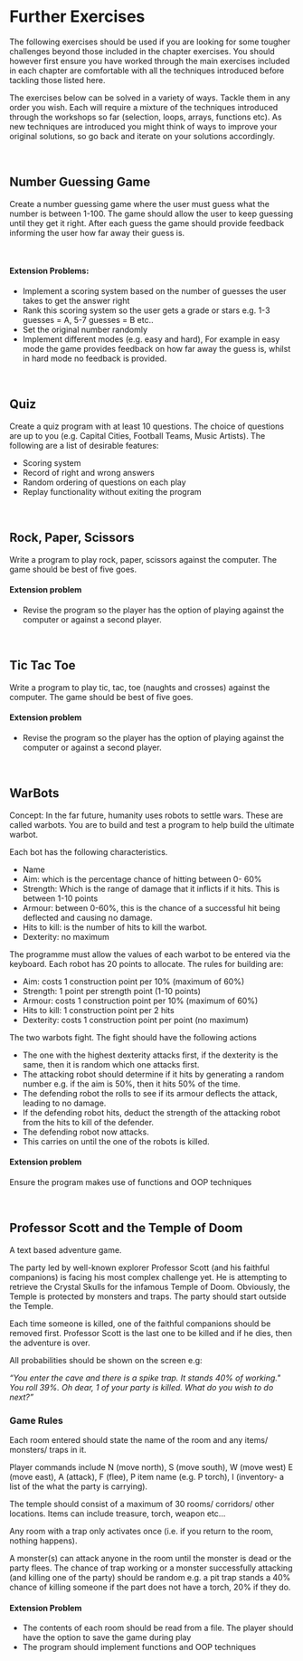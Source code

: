 # Further Exercises

The following exercises should be used if you are looking for some tougher challenges beyond those included in the chapter exercises. You should however first ensure you have worked through the main exercises included in each chapter are comfortable with all the techniques introduced before tackling those listed here.

The exercises below can be solved in a variety of ways. Tackle them in any order you wish. Each will require a mixture of the techniques introduced through the workshops so far (selection, loops, arrays, functions etc). As new techniques are introduced you might think of ways to improve your original solutions, so go back and iterate on your solutions accordingly.  

&nbsp;
&nbsp;

## Number Guessing Game

Create a number guessing game where the user must guess what the number is between 1-100. The game should allow the user to keep guessing until they get it right. After each guess the game should provide feedback informing the user how far away their guess is.

&nbsp;
&nbsp;

#### Extension Problems:

* Implement a scoring system based on the number of guesses the user takes to get the answer right
* Rank this scoring system so the user gets a grade or stars e.g. 1-3 guesses = A, 5-7 guesses = B etc..
* Set the original number randomly
* Implement different modes (e.g. easy and hard), For example in easy mode the game provides feedback on how far away the guess is, whilst in hard mode no feedback is provided.

&nbsp;
&nbsp;

## Quiz

Create a quiz program with at least 10 questions. The choice of questions are up to you (e.g. Capital Cities, Football Teams, Music Artists). The following are a list of desirable features:

* Scoring system
* Record of right and wrong answers
* Random ordering of questions on each play
* Replay functionality without exiting the program

&nbsp;
&nbsp;

## Rock, Paper, Scissors

Write a program to play rock, paper, scissors against the computer. The game should be best of five goes.

#### Extension problem

* Revise the program so the player has the option of playing against the computer or against a second player.

&nbsp;
&nbsp;

## Tic Tac Toe

Write a program to play tic, tac, toe (naughts and crosses) against the computer. The game should be best of five goes.

#### Extension problem

* Revise the program so the player has the option of playing against the computer or against a second player.

&nbsp;
&nbsp;

## WarBots

Concept: In the far future, humanity uses robots to settle wars. These are called warbots. You are to build and test a program to help build the ultimate warbot.

Each bot has the following characteristics.

* Name
* Aim: which is the percentage chance of hitting between 0- 60%
* Strength: Which is the range of damage that it inflicts if it hits. This is between 1-10 points
* Armour: between 0-60%, this is the chance of a successful hit being deflected and causing no damage.
* Hits to kill: is the number of hits to kill the warbot.
* Dexterity: no maximum

The programme must allow the values of each warbot to be entered via the keyboard. Each robot has 20 points to allocate. The rules for building are:
* Aim: costs 1 construction point per 10% (maximum of 60%)
* Strength: 1 point per strength point (1-10 points)
* Armour: costs 1 construction point per 10% (maximum of 60%)
* Hits to kill: 1 construction point per 2 hits
* Dexterity: costs 1 construction point per point (no maximum)

The two warbots fight. The fight should have the following actions

* The one with the highest dexterity attacks first, if the dexterity is the same, then it is random which one attacks first.
* The attacking robot should determine if it hits by generating a random number e.g. if the aim is 50%, then it hits 50% of the time.
* The defending robot the rolls to see if its armour deflects the attack, leading to no damage.
* If the defending robot hits, deduct the strength of the attacking robot from the hits to kill of the defender.
* The defending robot now attacks.
* This carries on until the one of the robots is killed.

#### Extension problem

Ensure the program makes use of functions and OOP techniques

&nbsp;
&nbsp;

## Professor Scott and the Temple of Doom

A text based adventure game.

The party led by well-known explorer Professor Scott (and his faithful companions) is facing his most complex challenge yet. He is attempting to retrieve the Crystal Skulls for the infamous Temple of Doom. Obviously, the Temple is protected by monsters and traps. The party should start outside the Temple.

Each time someone is killed, one of the faithful companions should be removed first. Professor Scott is the last one to be killed and if he dies, then the adventure is over.

All probabilities should be shown on the screen e.g:

*“You enter the cave and there is a spike trap. It stands 40% of working." You roll 39%. Oh dear, 1 of your party is killed. What do you wish to do next?”*

### Game Rules

Each room entered should state the name of the room and any items/ monsters/ traps in it.

Player commands include N (move north), S (move south), W (move west) E (move east), A (attack), F (flee), P item name (e.g. P torch), I (inventory- a list of the what the party is carrying).

The temple should consist of a maximum of 30 rooms/ corridors/ other locations. Items can include treasure, torch, weapon etc…

Any room with a trap only activates once (i.e. if you return to the room, nothing happens).

A monster(s) can attack anyone in the room until the monster is dead or the party flees. The chance of trap working or a monster successfully attacking (and killing one of the party) should be random e.g. a pit trap stands a 40% chance of killing someone if the part does not have a torch, 20% if they do.

#### Extension Problem

* The contents of each room should be read from a file. The player should have the option to save the game during play
* The program should implement functions and OOP techniques

